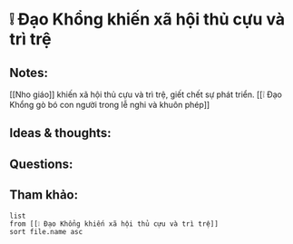 # ❕ Đạo Khổng khiến xã hội thủ cựu và trì trệ

## Notes:
[[Nho giáo]] khiến xã hội thủ cựu và trì trệ, giết chết sự phát triển. [[❕ Đạo Khổng gò bó con người trong lễ nghi và khuôn phép]]

## Ideas & thoughts:

## Questions:


## Tham khảo:
```dataview
list
from [[❕ Đạo Khổng khiến xã hội thủ cựu và trì trệ]]
sort file.name asc
```